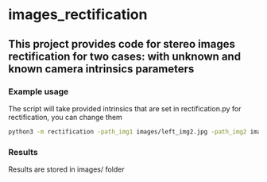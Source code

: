 # images_rectification
## This project provides code for stereo images rectification for two cases: with unknown and known camera intrinsics parameters

### Example usage

The script will take provided intrinsics that are set in rectification.py for rectification, you can change them
```bash
python3 -m rectification -path_img1 images/left_img2.jpg -path_img2 images/right_img2.jpg
```

### Results
Results are stored in images/ folder

